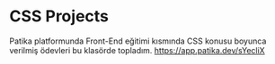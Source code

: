 # CSS Projects
Patika platformunda Front-End eğitimi kısmında CSS konusu boyunca verilmiş ödevleri bu klasörde topladım.
https://app.patika.dev/sYecliX
